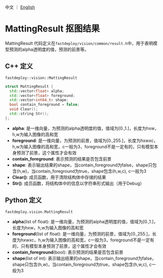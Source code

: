 中文 ｜ [English](matting_result_EN.md)
# MattingResult 抠图结果

MattingResult 代码定义在`fastdeploy/vision/common/result.h`中，用于表明模型预测的alpha透明度的值，预测的前景等。

## C++ 定义

`fastdeploy::vision::MattingResult`

```c++
struct MattingResult {
  std::vector<float> alpha;
  std::vector<float> foreground;
  std::vector<int64_t> shape;
  bool contain_foreground = false;
  void Clear();
  std::string Str();
};
```

- **alpha**: 是一维向量，为预测的alpha透明度的值，值域为[0.,1.]，长度为hxw，h,w为输入图像的高和宽
- **foreground**: 是一维向量，为预测的前景，值域为[0.,255.]，长度为hxwxc，h,w为输入图像的高和宽，c一般为3，foreground不是一定有的，只有模型本身预测了前景，这个属性才会有效
- **contain_foreground**: 表示预测的结果是否包含前景
- **shape**: 表示输出结果的shape，当contain_foreground为false，shape只包含(h,w)，当contain_foreground为true，shape包含(h,w,c), c一般为3
- **Clear()**: 成员函数，用于清除结构体中存储的结果
- **Str()**: 成员函数，将结构体中的信息以字符串形式输出（用于Debug）


## Python 定义

`fastdeploy.vision.MattingResult`

- **alpha**(list of float): 是一维向量，为预测的alpha透明度的值，值域为[0.,1.]，长度为hxw，h,w为输入图像的高和宽
- **foreground**(list of float): 是一维向量，为预测的前景，值域为[0.,255.]，长度为hxwxc，h,w为输入图像的高和宽，c一般为3，foreground不是一定有的，只有模型本身预测了前景，这个属性才会有效
- **contain_foreground**(bool): 表示预测的结果是否包含前景
- **shape**(list of int): 表示输出结果的shape，当contain_foreground为false，shape只包含(h,w)，当contain_foreground为true，shape包含(h,w,c), c一般为3
